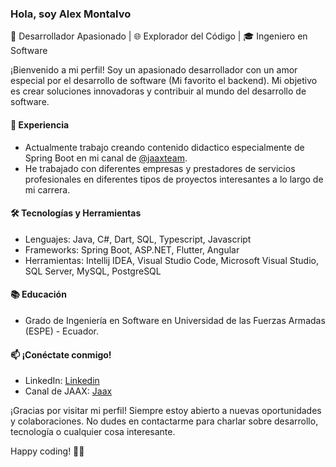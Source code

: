 ### Hola, soy Alex Montalvo

🚀 Desarrollador Apasionado | 🌐 Explorador del Código | 🎓 Ingeniero en Software

¡Bienvenido a mi perfil! Soy un apasionado desarrollador con un amor especial por el desarrollo de software (Mi favorito el backend). Mi objetivo es crear soluciones innovadoras y contribuir al mundo del desarrollo de software.

#### 💼 Experiencia
- Actualmente trabajo creando contenido didactico especialmente de Spring Boot en mi canal de  [@jaaxteam](https://www.youtube.com/channel/UCa5WbtxcJd8T0mucLNOs_xg).
- He trabajado con diferentes empresas y prestadores de servicios profesionales en diferentes tipos de proyectos interesantes a lo largo de mi carrera.

#### 🛠️ Tecnologías y Herramientas
- Lenguajes: Java, C#, Dart, SQL, Typescript, Javascript
- Frameworks: Spring Boot, ASP.NET, Flutter, Angular
- Herramientas: Intellij IDEA, Visual Studio Code, Microsoft Visual Studio, SQL Server, MySQL, PostgreSQL

#### 📚 Educación
- Grado de Ingeniería en Software en Universidad de las Fuerzas Armadas (ESPE) - Ecuador.

#### 📫 ¡Conéctate conmigo!
- LinkedIn: [Linkedin](https://www.linkedin.com/in/alex-montalvo-pacheco-b5ab56233/)
- Canal de JAAX: [Jaax](https://www.youtube.com/channel/UCa5WbtxcJd8T0mucLNOs_xg)

¡Gracias por visitar mi perfil! Siempre estoy abierto a nuevas oportunidades y colaboraciones. No dudes en contactarme para charlar sobre desarrollo, tecnología o cualquier cosa interesante.

Happy coding! 👨‍💻
